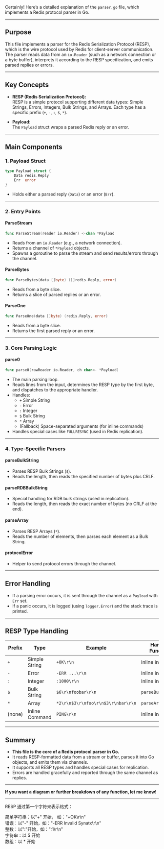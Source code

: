 
Certainly! Here’s a detailed explanation of the `parser.go` file, which implements a Redis protocol parser in Go.

---

## Purpose

This file implements a parser for the Redis Serialization Protocol (RESP), which is the wire protocol used by Redis for client-server communication. The parser reads data from an `io.Reader` (such as a network connection or a byte buffer), interprets it according to the RESP specification, and emits parsed replies or errors.

---

## Key Concepts

- **RESP (Redis Serialization Protocol):**  
  RESP is a simple protocol supporting different data types: Simple Strings, Errors, Integers, Bulk Strings, and Arrays. Each type has a specific prefix (`+`, `-`, `:`, `$`, `*`).

- **Payload:**  
  The `Payload` struct wraps a parsed Redis reply or an error.

---

## Main Components

### 1. Payload Struct
```go
type Payload struct {
	Data redis.Reply
	Err  error
}
```
- Holds either a parsed reply (`Data`) or an error (`Err`).

---

### 2. **Entry Points**

#### **ParseStream**
```go
func ParseStream(reader io.Reader) <-chan *Payload
```
- Reads from an `io.Reader` (e.g., a network connection).
- Returns a channel of `*Payload` objects.
- Spawns a goroutine to parse the stream and send results/errors through the channel.

#### **ParseBytes**
```go
func ParseBytes(data []byte) ([]redis.Reply, error)
```
- Reads from a byte slice.
- Returns a slice of parsed replies or an error.

#### **ParseOne**
```go
func ParseOne(data []byte) (redis.Reply, error)
```
- Reads from a byte slice.
- Returns the first parsed reply or an error.

---

### 3. **Core Parsing Logic**

#### **parse0**
```go
func parse0(rawReader io.Reader, ch chan<- *Payload)
```
- The main parsing loop.
- Reads lines from the input, determines the RESP type by the first byte, and dispatches to the appropriate handler.
- Handles:
    - `+` Simple String
    - `-` Error
    - `:` Integer
    - `$` Bulk String
    - `*` Array
    - (Fallback) Space-separated arguments (for inline commands)
- Handles special cases like `FULLRESYNC` (used in Redis replication).

---

### 4. **Type-Specific Parsers**

#### **parseBulkString**
- Parses RESP Bulk Strings (`$`).
- Reads the length, then reads the specified number of bytes plus CRLF.

#### **parseRDBBulkString**
- Special handling for RDB bulk strings (used in replication).
- Reads the length, then reads the exact number of bytes (no CRLF at the end).

#### **parseArray**
- Parses RESP Arrays (`*`).
- Reads the number of elements, then parses each element as a Bulk String.

#### **protocolError**
- Helper to send protocol errors through the channel.

---

## **Error Handling**

- If a parsing error occurs, it is sent through the channel as a `Payload` with `Err` set.
- If a panic occurs, it is logged (using `logger.Error`) and the stack trace is printed.

---

## **RESP Type Handling**

| Prefix | Type           | Example           | Handler Function      |
|--------|----------------|-------------------|----------------------|
| `+`    | Simple String  | `+OK\r\n`         | Inline in `parse0`   |
| `-`    | Error          | `-ERR ...\r\n`    | Inline in `parse0`   |
| `:`    | Integer        | `:1000\r\n`       | Inline in `parse0`   |
| `$`    | Bulk String    | `$6\r\nfoobar\r\n`| `parseBulkString`    |
| `*`    | Array          | `*2\r\n$3\r\nfoo\r\n$3\r\nbar\r\n` | `parseArray` |
| (none) | Inline Command | `PING\r\n`        | Inline in `parse0`   |

---

## **Summary**

- **This file is the core of a Redis protocol parser in Go.**
- It reads RESP-formatted data from a stream or buffer, parses it into Go objects, and emits them via channels.
- It supports all RESP types and handles special cases for replication.
- Errors are handled gracefully and reported through the same channel as replies.

---

**If you want a diagram or further breakdown of any function, let me know!**

--- 

RESP 通过第一个字符来表示格式：

简单字符串：以"+" 开始， 如："+OK\r\n"  
错误：以"-" 开始，如："-ERR Invalid Synatx\r\n"  
整数：以":"开始，如：":1\r\n"  
字符串：以 $ 开始  
数组：以 * 开始  
